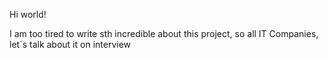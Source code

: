 Hi world!

I am too tired to write sth incredible about this project, so all IT Companies, let`s talk about it on interview
